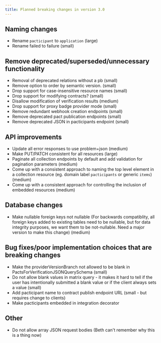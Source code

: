 ```yaml
---
title: Planned breaking changes in version 3.0
---
```


## Naming changes

* Rename `pacticipant` to `application` (large)
* Rename failed to failure (small)

## Remove deprecated/superseded/unnecessary functionality

* Removal of deprecated relations without a pb (small)
* Remove option to order by semantic version. (small)
* Drop support for case-insensitive resource names (small)
* Drop support for modifying contracts? (small)
* Disallow modification of verification results (medium)
* Drop support for proxy badge provider mode (small)
* Remove redundant webhook creation endpoints (small)
* Remove deprecated pact publication endpoints (small)
* Remove deprecated JSON in pacticipants endpoint (small)

## API improvements

* Update all error responses to use problem+json (medium)
* Make PUT/PATCH consistent for all resources (large)
* Paginate all collection endpoints by default and add validation for pagination parameters (medium)
* Come up with a consistent approach to naming the top level element in a collection resource (eg. domain label `pacticipants` or generic `items`) (medium)
* Come up with a consistent approach for controlling the inclusion of embedded resources (medium)


## Database changes

* Make nullable foreign keys not nullable (For backwards compatiblity, all foreign keys added to existing tables need to be nullable, but for data integrity purposes, we want them to be not-nullable. Need a major version to make this change) (medium)

## Bug fixes/poor implementation choices that are breaking changes

* Make the providerVersionBranch not allowed to be blank in PactsForVerificationJSONQuerySchema (small)
* Do not allow blank values in matrix query - it makes it hard to tell if the user has intentionally submitted a blank value or if the client always sets a value (small)
* Add pacticipant name to contract publish endpoint URL (small - but requires change to clients)
* Make pacticipants embedded in integration decorator

## Other

* Do not allow array JSON request bodies (Beth can't remember why this is a thing now)
